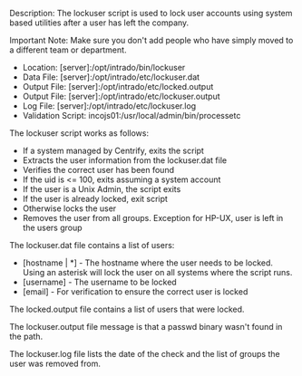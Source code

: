 Description: The lockuser script is used to lock user accounts using system based utilities after a user has left the company.

Important Note: Make sure you don't add people who have simply moved to a different team or department.

* Location: [server]:/opt/intrado/bin/lockuser
* Data File: [server]:/opt/intrado/etc/lockuser.dat
* Output File: [server]:/opt/intrado/etc/locked.output
* Output File: [server]:/opt/intrado/etc/lockuser.output
* Log File: [server]:/opt/intrado/etc/lockuser.log
* Validation Script: incojs01:/usr/local/admin/bin/processetc

The lockuser script works as follows:

* If a system managed by Centrify, exits the script
* Extracts the user information from the lockuser.dat file
* Verifies the correct user has been found
* If the uid is <= 100, exits assuming a system account
* If the user is a Unix Admin, the script exits
* If the user is already locked, exit script
* Otherwise locks the user
* Removes the user from all groups. Exception for HP-UX, user is left in the users group

The lockuser.dat file contains a list of users:

* [hostname | *] - The hostname where the user needs to be locked. Using an asterisk will lock the user on all systems where the script runs.
* [username] - The username to be locked
* [email] - For verification to ensure the correct user is locked

The locked.output file contains a list of users that were locked.

The lockuser.output file message is that a passwd binary wasn't found in the path.

The lockuser.log file lists the date of the check and the list of groups the user was removed from.

